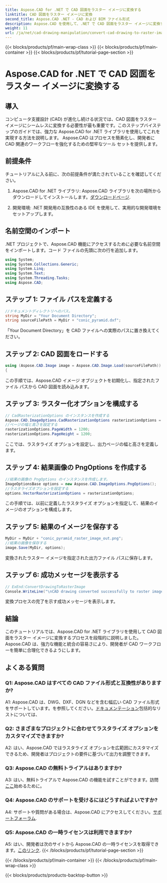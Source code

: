 ```yaml
---
title: Aspose.CAD for .NET で CAD 図面をラスター イメージに変換する
linktitle: CAD 図面をラスター イメージに変換
second_title: Aspose.CAD .NET - CAD および BIM ファイル形式
description: Aspose.CAD を使用して、.NET で CAD 図面をラスター イメージに変換するシームレスなプロセスを体験してください。効率的なワークフローを解放し、CAD プロジェクトを簡単に強化します。
weight: 11
url: /ja/net/cad-drawing-manipulation/convert-cad-drawing-to-raster-image/
---
```


{{< blocks/products/pf/main-wrap-class >}}
{{< blocks/products/pf/main-container >}}
{{< blocks/products/pf/tutorial-page-section >}}

# Aspose.CAD for .NET で CAD 図面をラスター イメージに変換する

## 導入

コンピュータ支援設計 (CAD) が進化し続ける状況では、CAD 図面をラスター イメージにシームレスに変換する必要性が最も重要です。このステップバイステップのガイドでは、強力な Aspose.CAD for .NET ライブラリを使用してこれを実現する方法を説明します。 Aspose.CAD はプロセスを簡素化し、開発者に CAD 関連のワークフローを強化するための堅牢なツール セットを提供します。

## 前提条件

チュートリアルに入る前に、次の前提条件が満たされていることを確認してください。

1.  Aspose.CAD for .NET ライブラリ: Aspose.CAD ライブラリを次の場所からダウンロードしてインストールします。[ダウンロードページ](https://releases.aspose.com/cad/net/).

2. 開発環境: .NET 開発用の互換性のある IDE を使用して、実用的な開発環境をセットアップします。

## 名前空間のインポート

.NET プロジェクトで、Aspose.CAD 機能にアクセスするために必要な名前空間をインポートします。コード ファイルの先頭に次の行を追加します。

```csharp
using System;
using System.Collections.Generic;
using System.Linq;
using System.Text;
using System.Threading.Tasks;
using Aspose.CAD;
```

## ステップ 1: ファイル パスを定義する

```csharp
//ドキュメントディレクトリへのパス。
string MyDir = "Your Document Directory";
string sourceFilePath = MyDir + "conic_pyramid.dxf";
```

「Your Document Directory」を CAD ファイルへの実際のパスに置き換えてください。

## ステップ 2: CAD 図面をロードする

```csharp
using (Aspose.CAD.Image image = Aspose.CAD.Image.Load(sourceFilePath))
{
```

この手順では、Aspose.CAD イメージ オブジェクトを初期化し、指定されたファイル パスから CAD 図面を読み込みます。

## ステップ 3: ラスター化オプションを構成する

```csharp
// CadRasterizationOptions のインスタンスを作成する
Aspose.CAD.ImageOptions.CadRasterizationOptions rasterizationOptions = new Aspose.CAD.ImageOptions.CadRasterizationOptions();
//ページの幅と高さを設定する
rasterizationOptions.PageWidth = 1200;
rasterizationOptions.PageHeight = 1200;
```

ここでは、ラスタライズ オプションを設定し、出力ページの幅と高さを定義します。

## ステップ 4: 結果画像の PngOptions を作成する

```csharp
//結果の画像の PngOptions のインスタンスを作成します。
ImageOptionsBase options = new Aspose.CAD.ImageOptions.PngOptions();
//ラスタライズオプションを設定する
options.VectorRasterizationOptions = rasterizationOptions;
```

この手順では、以前に定義したラスタライズ オプションを指定して、結果のイメージのオプションを構成します。

## ステップ 5: 結果のイメージを保存する

```csharp
MyDir = MyDir + "conic_pyramid_raster_image_out.png";
//結果の画像を保存する
image.Save(MyDir, options);
```

変換されたラスター イメージを指定された出力ファイル パスに保存します。

## ステップ 6: 成功メッセージを表示する

```csharp
// ExEnd:ConvertDrawingToRasterImage
Console.WriteLine("\nCAD drawing converted successfully to raster image format.\nFile saved at " + MyDir);
```

変換プロセスの完了を示す成功メッセージを表示します。

## 結論

このチュートリアルでは、Aspose.CAD for .NET ライブラリを使用して CAD 図面をラスター イメージに変換するプロセスを段階的に説明しました。 Aspose.CAD は、強力な機能と統合の容易さにより、開発者が CAD ワークフローを簡単に合理化できるようにします。

## よくある質問

### Q1: Aspose.CAD はすべての CAD ファイル形式と互換性がありますか?

A1: Aspose.CAD は、DWG、DXF、DGN などを含む幅広い CAD ファイル形式をサポートしています。を参照してください。[ドキュメンテーション](https://reference.aspose.com/cad/net/)包括的なリストについては、

### Q2: さまざまなプロジェクトに合わせてラスタライズ オプションをカスタマイズできますか?

A2: はい、Aspose.CAD ではラスタライズ オプションを広範囲にカスタマイズできるため、開発者はプロジェクトの要件に基づいて出力を調整できます。

### Q3: Aspose.CAD の無料トライアルはありますか?

 A3: はい、無料トライアルで Aspose.CAD の機能を試すことができます。訪問[ここ](https://releases.aspose.com/)始めるために。

### Q4: Aspose.CAD のサポートを受けるにはどうすればよいですか?

A4: サポートや質問がある場合は、Aspose.CAD にアクセスしてください。[サポートフォーラム](https://forum.aspose.com/c/cad/19).

### Q5: Aspose.CAD の一時ライセンスは利用できますか?
 
 A5: はい、開発者は次のサイトから Aspose.CAD の一時ライセンスを取得できます。[このリンク](https://purchase.aspose.com/temporary-license/).
{{< /blocks/products/pf/tutorial-page-section >}}

{{< /blocks/products/pf/main-container >}}
{{< /blocks/products/pf/main-wrap-class >}}

{{< blocks/products/products-backtop-button >}}
